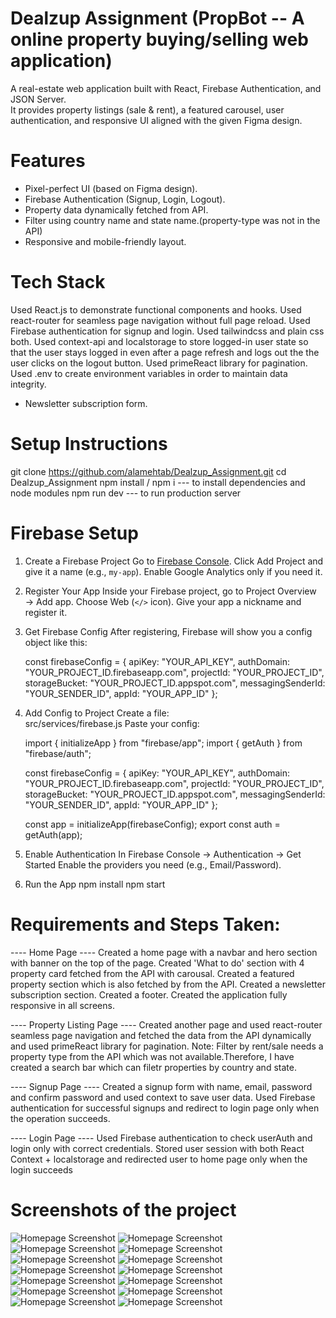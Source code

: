 # Dealzup Assignment (PropBot -- A online property buying/selling web application)

A real-estate web application built with React, Firebase Authentication, and JSON Server.  
It provides property listings (sale & rent), a featured carousel, user authentication, and responsive UI aligned with the given Figma design.  
# Features
- Pixel-perfect UI (based on Figma design).  
- Firebase Authentication (Signup, Login, Logout).  
- Property data dynamically fetched from API.  
- Filter using country name and state name.(property-type was not in the API)  
- Responsive and mobile-friendly layout.  

# Tech Stack
Used React.js to demonstrate functional components and hooks.
Used react-router for seamless page navigation without full page reload.
Used Firebase authentication for signup and login.
Used tailwindcss and plain css both.
Used context-api and localstorage to store logged-in user state so that the user stays logged in even after a page refresh and logs out the the user clicks on the logout button.
Used primeReact library for pagination.
Used .env to create environment variables in order to maintain data integrity.


- Newsletter subscription form.  
# Setup Instructions
git clone https://github.com/alamehtab/Dealzup_Assignment.git
cd Dealzup_Assignment
npm install / npm i --- to install dependencies and node modules
npm run dev --- to run production server

# Firebase Setup
1. Create a Firebase Project
   Go to [Firebase Console](https://console.firebase.google.com/).
   Click Add Project and give it a name (e.g., `my-app`).
   Enable Google Analytics only if you need it.

2. Register Your App
   Inside your Firebase project, go to Project Overview → Add app.
   Choose Web (`</>` icon).
   Give your app a nickname and register it.

3. Get Firebase Config
   After registering, Firebase will show you a config object like this:

     const firebaseConfig = {
       apiKey: "YOUR_API_KEY",
       authDomain: "YOUR_PROJECT_ID.firebaseapp.com",
       projectId: "YOUR_PROJECT_ID",
       storageBucket: "YOUR_PROJECT_ID.appspot.com",
       messagingSenderId: "YOUR_SENDER_ID",
       appId: "YOUR_APP_ID"
     };

4. Add Config to Project
   Create a file:  
   src/services/firebase.js
   Paste your config:

     import { initializeApp } from "firebase/app";
     import { getAuth } from "firebase/auth";

     const firebaseConfig = {
       apiKey: "YOUR_API_KEY",
       authDomain: "YOUR_PROJECT_ID.firebaseapp.com",
       projectId: "YOUR_PROJECT_ID",
       storageBucket: "YOUR_PROJECT_ID.appspot.com",
       messagingSenderId: "YOUR_SENDER_ID",
       appId: "YOUR_APP_ID"
     };

     const app = initializeApp(firebaseConfig);
     export const auth = getAuth(app);

5. Enable Authentication
   In Firebase Console → Authentication → Get Started
   Enable the providers you need (e.g., Email/Password).

6. Run the App
   npm install
   npm start

# Requirements and Steps Taken:
---- Home Page ----
Created a home page with a navbar and hero section with banner on the top of the page.
Created 'What to do' section with 4 property card fetched from the API with carousal.
Created a featured property section which is also fetched by from the API.
Created a newsletter subscription section.
Created a footer.
Created the application fully responsive in all screens.

---- Property Listing Page ----
Created another page and used react-router seamless page navigation and fetched the data from the API dynamically and used primeReact library for pagination.
Note: Filter by rent/sale needs a property type from the API which was not available.Therefore, I have created a search bar which can filetr properties by country and state.

---- Signup Page ----
Created a signup form with name, email, password and confirm password and used context to save user data.
Used Firebase authentication for successful signups and redirect to login page only when the operation succeeds.

---- Login Page ----
Used Firebase authentication to check userAuth and login only with correct credentials.
Stored user session with both React Context + localstorage and redirected user to home page only when the login succeeds

# Screenshots of the project
![Homepage Screenshot](./assets/HomePage1.png)
![Homepage Screenshot](./assets/HomePage2.png)
![Homepage Screenshot](./assets/WhatWeDo.png)
![Homepage Screenshot](./assets/FeaturedProperty.png)
![Homepage Screenshot](./assets/BestProperty.png)
![Homepage Screenshot](./assets/FindRental.png)
![Homepage Screenshot](./assets/NewsLetter.png)
![Homepage Screenshot](./assets/PropertyDetails1.png)
![Homepage Screenshot](./assets/PropertyDetails2.png)
![Homepage Screenshot](./assets/PropertyList.png)
![Homepage Screenshot](./assets/Pagination.png)
![Homepage Screenshot](./assets/Signuppage.png)
![Homepage Screenshot](./assets/LoginPage.png)
![Homepage Screenshot](./assets/Footer.png)